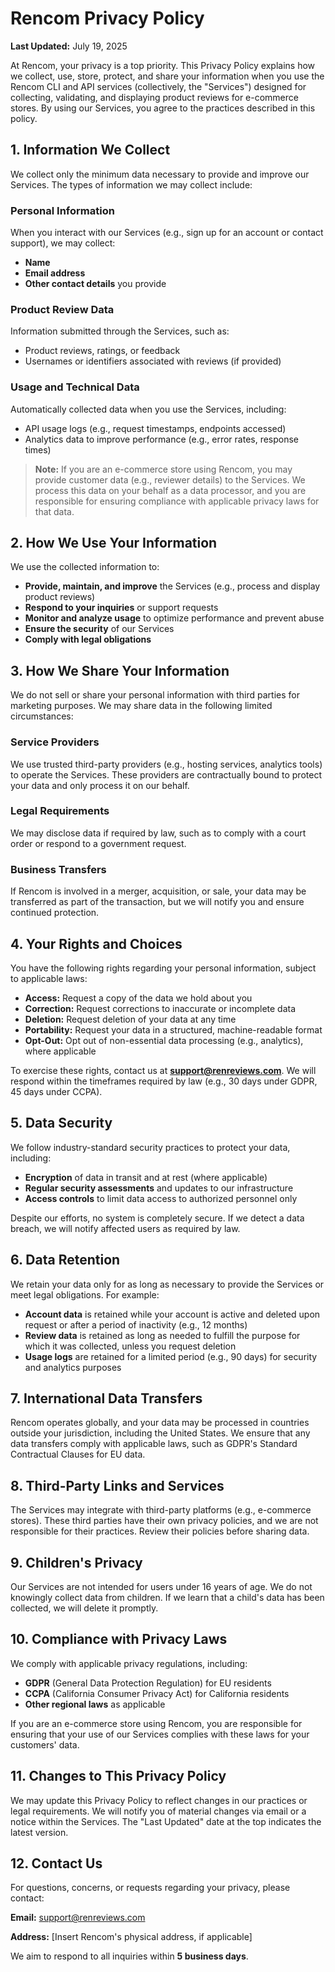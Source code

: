 # Rencom Privacy Policy

**Last Updated:** July 19, 2025

At Rencom, your privacy is a top priority. This Privacy Policy explains how we collect, use, store, protect, and share your information when you use the Rencom CLI and API services (collectively, the "Services") designed for collecting, validating, and displaying product reviews for e-commerce stores. By using our Services, you agree to the practices described in this policy.

## 1. Information We Collect

We collect only the minimum data necessary to provide and improve our Services. The types of information we may collect include:

### Personal Information
When you interact with our Services (e.g., sign up for an account or contact support), we may collect:
- **Name**
- **Email address**
- **Other contact details** you provide

### Product Review Data
Information submitted through the Services, such as:
- Product reviews, ratings, or feedback
- Usernames or identifiers associated with reviews (if provided)

### Usage and Technical Data
Automatically collected data when you use the Services, including:
- API usage logs (e.g., request timestamps, endpoints accessed)
- Analytics data to improve performance (e.g., error rates, response times)

> **Note:** If you are an e-commerce store using Rencom, you may provide customer data (e.g., reviewer details) to the Services. We process this data on your behalf as a data processor, and you are responsible for ensuring compliance with applicable privacy laws for that data.

## 2. How We Use Your Information

We use the collected information to:

- **Provide, maintain, and improve** the Services (e.g., process and display product reviews)
- **Respond to your inquiries** or support requests
- **Monitor and analyze usage** to optimize performance and prevent abuse
- **Ensure the security** of our Services
- **Comply with legal obligations**

## 3. How We Share Your Information

We do not sell or share your personal information with third parties for marketing purposes. We may share data in the following limited circumstances:

### Service Providers
We use trusted third-party providers (e.g., hosting services, analytics tools) to operate the Services. These providers are contractually bound to protect your data and only process it on our behalf.

### Legal Requirements
We may disclose data if required by law, such as to comply with a court order or respond to a government request.

### Business Transfers
If Rencom is involved in a merger, acquisition, or sale, your data may be transferred as part of the transaction, but we will notify you and ensure continued protection.

## 4. Your Rights and Choices

You have the following rights regarding your personal information, subject to applicable laws:

- **Access:** Request a copy of the data we hold about you
- **Correction:** Request corrections to inaccurate or incomplete data
- **Deletion:** Request deletion of your data at any time
- **Portability:** Request your data in a structured, machine-readable format
- **Opt-Out:** Opt out of non-essential data processing (e.g., analytics), where applicable

To exercise these rights, contact us at **support@renreviews.com**. We will respond within the timeframes required by law (e.g., 30 days under GDPR, 45 days under CCPA).

## 5. Data Security

We follow industry-standard security practices to protect your data, including:

- **Encryption** of data in transit and at rest (where applicable)
- **Regular security assessments** and updates to our infrastructure
- **Access controls** to limit data access to authorized personnel only

Despite our efforts, no system is completely secure. If we detect a data breach, we will notify affected users as required by law.

## 6. Data Retention

We retain your data only for as long as necessary to provide the Services or meet legal obligations. For example:

- **Account data** is retained while your account is active and deleted upon request or after a period of inactivity (e.g., 12 months)
- **Review data** is retained as long as needed to fulfill the purpose for which it was collected, unless you request deletion
- **Usage logs** are retained for a limited period (e.g., 90 days) for security and analytics purposes

## 7. International Data Transfers

Rencom operates globally, and your data may be processed in countries outside your jurisdiction, including the United States. We ensure that any data transfers comply with applicable laws, such as GDPR's Standard Contractual Clauses for EU data.

## 8. Third-Party Links and Services

The Services may integrate with third-party platforms (e.g., e-commerce stores). These third parties have their own privacy policies, and we are not responsible for their practices. Review their policies before sharing data.

## 9. Children's Privacy

Our Services are not intended for users under 16 years of age. We do not knowingly collect data from children. If we learn that a child's data has been collected, we will delete it promptly.

## 10. Compliance with Privacy Laws

We comply with applicable privacy regulations, including:

- **GDPR** (General Data Protection Regulation) for EU residents
- **CCPA** (California Consumer Privacy Act) for California residents
- **Other regional laws** as applicable

If you are an e-commerce store using Rencom, you are responsible for ensuring that your use of our Services complies with these laws for your customers' data.

## 11. Changes to This Privacy Policy

We may update this Privacy Policy to reflect changes in our practices or legal requirements. We will notify you of material changes via email or a notice within the Services. The "Last Updated" date at the top indicates the latest version.

## 12. Contact Us

For questions, concerns, or requests regarding your privacy, please contact:

**Email:** support@renreviews.com

**Address:** [Insert Rencom's physical address, if applicable]

We aim to respond to all inquiries within **5 business days**.